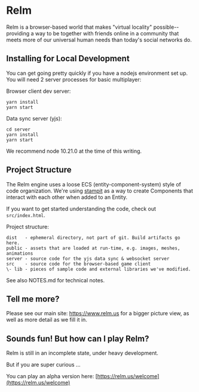 # Relm

Relm is a browser-based world that makes "virtual locality" possible--providing a way to be together with friends online in a community that meets more of our universal human needs than today's social networks do.

## Installing for Local Development

You can get going pretty quickly if you have a nodejs environment set up. You will need 2 server processes for basic multiplayer:

Browser client dev server:
```
yarn install
yarn start
```

Data sync server (yjs):
```
cd server
yarn install
yarn start
```

We recommend node 10.21.0 at the time of this writing.

## Project Structure

The Relm engine uses a loose ECS (entity-component-system) style of code organization. We're using [stampit](https://stampit.js.org/) as a way to create Components that interact with each other when added to an Entity.

If you want to get started understanding the code, check out `src/index.html`.

Project structure:

```
dist   - ephemeral directory, not part of git. Build artifacts go here.
public - assets that are loaded at run-time, e.g. images, meshes, animations
server - source code for the yjs data sync & websocket server
src    - source code for the browser-based game client
\- lib - pieces of sample code and external libraries we've modified.
```

See also NOTES.md for technical notes.

## Tell me more?

Please see our main site: https://www.relm.us for a bigger picture view, as well as more detail as we fill it in.


## Sounds fun! But how can I play Relm?

Relm is still in an incomplete state, under heavy development.

But if you are super curious ...

You can play an alpha version here:
[https://relm.us/welcome](https://relm.us/welcome) 
